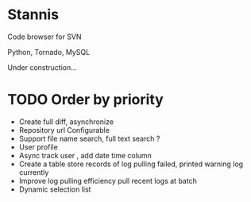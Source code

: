 Stannis  
=======

Code browser for SVN

Python, Tornado, MySQL


Under construction...

TODO Order by priority
=======

* Create full diff, asynchronize 
* Repository url Configurable
* Support file name search, full text search ?
* User profile
* Async track user , add date time column
* Create a table store records of log pulling failed, printed warning log currently
* Improve log pulling efficiency
	pull recent logs at batch
* Dynamic selection list
 
